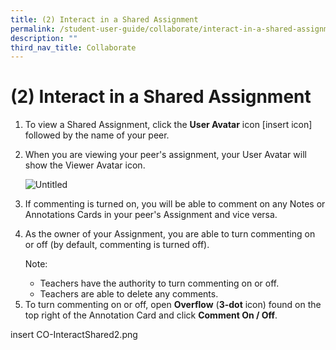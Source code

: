 ```yaml
---
title: (2) Interact in a Shared Assignment
permalink: /student-user-guide/collaborate/interact-in-a-shared-assignment/
description: ""
third_nav_title: Collaborate
---
```

<h1 id="-2-interact-in-a-shared-assignment-"><strong>(2) Interact in a Shared Assignment</strong></h1>
<ol>
<li>To view a Shared Assignment, click the <strong>User Avatar</strong> icon [insert icon] followed by the name of your peer.</li>
<li><p>When you are viewing your peer's assignment, your User Avatar will show the Viewer Avatar icon.</p>
<p> <img alt="Untitled" src="https://s3-us-west-2.amazonaws.com/secure.notion-static.com/f09713f7-9f12-4d17-8358-771d8c61d88f/Untitled.png"></p>
</li>
<li><p>If commenting is turned on, you will be able to comment on any Notes or Annotations Cards in your peer's Assignment and vice versa.</p>
</li>
<li><p>As the owner of your Assignment, you are able to turn commenting on or off (by default, commenting is turned off).</p>
<p> Note:</p>
<ul>
<li>Teachers have the authority to turn commenting on or off.</li>
<li>Teachers are able to delete any comments.</li>
</ul>
</li>
<li>To turn commenting on or off, open <strong>Overflow</strong> (<strong>3-dot</strong> icon) found on the top right of the Annotation Card and click <strong>Comment On / Off</strong>.</li>
</ol>
insert CO-InteractShared2.png